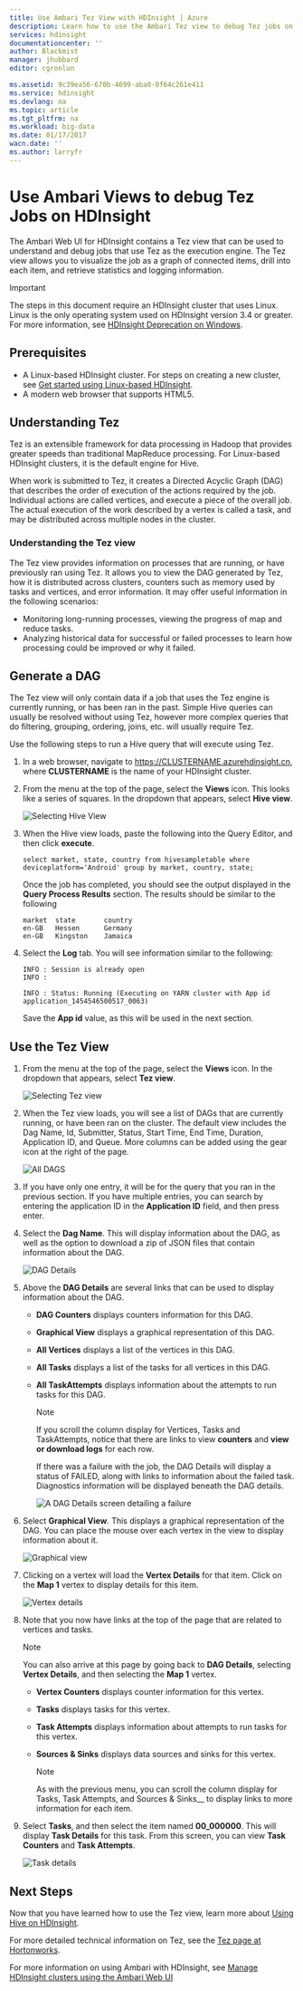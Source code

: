 ```yaml
---
title: Use Ambari Tez View with HDInsight | Azure
description: Learn how to use the Ambari Tez view to debug Tez jobs on HDInsight.
services: hdinsight
documentationcenter: ''
author: Blackmist
manager: jhubbard
editor: cgronlun

ms.assetid: 9c39ea56-670b-4699-aba0-0f64c261e411
ms.service: hdinsight
ms.devlang: na
ms.topic: article
ms.tgt_pltfrm: na
ms.workload: big-data
ms.date: 01/17/2017
wacn.date: ''
ms.author: larryfr
---
```


# Use Ambari Views to debug Tez Jobs on HDInsight
The Ambari Web UI for HDInsight contains a Tez view that can be used to understand and debug jobs that use Tez as the execution engine. The Tez view allows you to visualize the job as a graph of connected items, drill into each item, and retrieve statistics and logging information.

> [!IMPORTANT]
> The steps in this document require an HDInsight cluster that uses Linux. Linux is the only operating system used on HDInsight version 3.4 or greater. For more information, see [HDInsight Deprecation on Windows](./hdinsight-component-versioning.md#hdi-version-32-and-33-nearing-deprecation-date).

## Prerequisites
* A Linux-based HDInsight cluster. For steps on creating a new cluster, see [Get started using Linux-based HDInsight](./hdinsight-hadoop-linux-tutorial-get-started.md).
* A modern web browser that supports HTML5.

## Understanding Tez
Tez is an extensible framework for data processing in Hadoop that provides greater speeds than traditional MapReduce processing. For Linux-based HDInsight clusters, it is the default engine for Hive.

When work is submitted to Tez, it creates a Directed Acyclic Graph (DAG) that describes the order of execution of the actions required by the job. Individual actions are called vertices, and execute a piece of the overall job. The actual execution of the work described by a vertex is called a task, and may be distributed across multiple nodes in the cluster.

### Understanding the Tez view
The Tez view provides information on processes that are running, or have previously ran using Tez. It allows you to view the DAG generated by Tez, how it is distributed across clusters, counters such as memory used by tasks and vertices, and error information. It may offer useful information in the following scenarios:

* Monitoring long-running processes, viewing the progress of map and reduce tasks.
* Analyzing historical data for successful or failed processes to learn how processing could be improved or why it failed.

## Generate a DAG
The Tez view will only contain data if a job that uses the Tez engine is currently running, or has been ran in the past. Simple Hive queries can usually be resolved without using Tez, however more complex queries that do filtering, grouping, ordering, joins, etc. will usually require Tez.

Use the following steps to run a Hive query that will execute using Tez.

1. In a web browser, navigate to https://CLUSTERNAME.azurehdinsight.cn, where **CLUSTERNAME** is the name of your HDInsight cluster.
2. From the menu at the top of the page, select the **Views** icon. This looks like a series of squares. In the dropdown that appears, select **Hive view**. 

    ![Selecting Hive View](./media/hdinsight-debug-ambari-tez-view/selecthive.png)
3. When the Hive view loads, paste the following into the Query Editor, and then click **execute**.

    ```
    select market, state, country from hivesampletable where deviceplatform='Android' group by market, country, state;
    ```

    Once the job has completed, you should see the output displayed in the **Query Process Results** section. The results should be similar to the following

    ```
    market  state       country
    en-GB   Hessen      Germany
    en-GB   Kingston    Jamaica
    ```
4. Select the **Log** tab. You will see information similar to the following:

    ```
    INFO : Session is already open
    INFO :

    INFO : Status: Running (Executing on YARN cluster with App id application_1454546500517_0063)
    ```

    Save the **App id** value, as this will be used in the next section.

## Use the Tez View
1. From the menu at the top of the page, select the **Views** icon. In the dropdown that appears, select **Tez view**.

    ![Selecting Tez view](./media/hdinsight-debug-ambari-tez-view/selecttez.png)
2. When the Tez view loads, you will see a list of DAGs that are currently running, or have been ran on the cluster. The default view includes the Dag Name, Id, Submitter, Status, Start Time, End Time, Duration, Application ID, and Queue. More columns can be added using the gear icon at the right of the page.

    ![All DAGS](./media/hdinsight-debug-ambari-tez-view/alldags.png)
3. If you have only one entry, it will be for the query that you ran in the previous section. If you have multiple entries, you can search by entering the application ID in the **Application ID** field, and then press enter.
4. Select the **Dag Name**. This will display information about the DAG, as well as the option to download a zip of JSON files that contain information about the DAG.

    ![DAG Details](./media/hdinsight-debug-ambari-tez-view/dagdetails.png)
5. Above the **DAG Details** are several links that can be used to display information about the DAG.

    * **DAG Counters** displays counters information for this DAG.
    * **Graphical View** displays a graphical representation of this DAG.
    * **All Vertices** displays a list of the vertices in this DAG.
    * **All Tasks** displays a list of the tasks for all vertices in this DAG.
    * **All TaskAttempts** displays information about the attempts to run tasks for this DAG.

        > [!NOTE]
        > If you scroll the column display for Vertices, Tasks and TaskAttempts, notice that there are links to view **counters** and **view or download logs** for each row.
        > 
        > 

        If there was a failure with the job, the DAG Details will display a status of FAILED, along with links to information about the failed task. Diagnostics information will be displayed beneath the DAG details.

        ![A DAG Details screen detailing a failure](./media/hdinsight-debug-ambari-tez-view/faileddag.png)
6. Select **Graphical View**. This displays a graphical representation of the DAG. You can place the mouse over each vertex in the view to display information about it.

    ![Graphical view](./media/hdinsight-debug-ambari-tez-view/dagdiagram.png)
7. Clicking on a vertex will load the **Vertex Details** for that item. Click on the **Map 1** vertex to display details for this item.

    ![Vertex details](./media/hdinsight-debug-ambari-tez-view/vertexdetails.png)
8. Note that you now have links at the top of the page that are related to vertices and tasks.

    > [!NOTE]
    > You can also arrive at this page by going back to **DAG Details**, selecting **Vertex Details**, and then selecting the **Map 1** vertex.
    > 
    > 

    * **Vertex Counters** displays counter information for this vertex.
    * **Tasks** displays tasks for this vertex.
    * **Task Attempts** displays information about attempts to run tasks for this vertex.
    * **Sources & Sinks** displays data sources and sinks for this vertex.

        > [!NOTE]
        > As with the previous menu, you can scroll the column display for Tasks, Task Attempts, and Sources & Sinks__ to display links to more information for each item.
        > 
        > 
9. Select **Tasks**, and then select the item named **00_000000**. This will display **Task Details** for this task. From this screen, you can view **Task Counters** and **Task Attempts**.

    ![Task details](./media/hdinsight-debug-ambari-tez-view/taskdetails.png)

## Next Steps
Now that you have learned how to use the Tez view, learn more about [Using Hive on HDInsight](./hdinsight-use-hive.md).

For more detailed technical information on Tez, see the [Tez page at Hortonworks](http://hortonworks.com/hadoop/tez/).

For more information on using Ambari with HDInsight, see [Manage HDInsight clusters using the Ambari Web UI](./hdinsight-hadoop-manage-ambari.md)